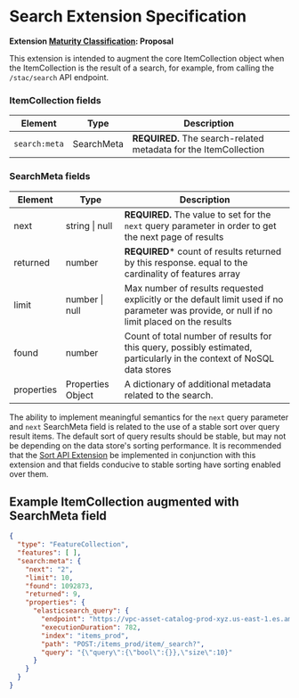 # Search Extension Specification

**Extension [Maturity Classification](../../../extensions/README.md#extension-maturity): Proposal**

This extension is intended to augment the core ItemCollection object when the ItemCollection is the result of a 
search, for example, from calling the `/stac/search` API endpoint.  

### ItemCollection fields

| Element      | Type          | Description                                                  |
| ------------ | ------------- | ------------------------------------------------------------ |
| `search:meta`  | SearchMeta | **REQUIRED.** The search-related metadata for the ItemCollection |

### SearchMeta fields

| Element      | Type          | Description                                                  |
| ------------ | ------------- | ------------------------------------------------------------ |
| next         | string \| null | **REQUIRED.** The value to set for the `next` query parameter in order to get the next page of results |
| returned     | number         | **REQUIRED*** count of results returned by this response. equal to the cardinality of features array |
| limit        | number \| null | Max number of results requested explicitly or the default limit used if no parameter was provide, or null if no limit placed on the results|
| found        | number         | Count of total number of results for this query, possibly estimated, particularly in the context of NoSQL data stores |
| properties   | Properties Object | A dictionary of additional metadata related to the search. |

The ability to implement meaningful semantics for the `next` query parameter and `next` SearchMeta field is related to the use of a stable sort over query result items.  The default sort of query results should be stable, but may not be depending on the data store's sorting performance.  It is recommended that the [Sort API Extension](../../api-spec/extensions/sort/README.md) be implemented in conjunction with this extension and that fields conducive to stable sorting have sorting enabled over them.  

## Example ItemCollection augmented with SearchMeta field
  
```json
{
  "type": "FeatureCollection",
  "features": [ ],
  "search:meta": {
    "next": "2", 
    "limit": 10, 
    "found": 1092873, 
    "returned": 9,
    "properties": {
      "elasticsearch_query": {
        "endpoint": "https://vpc-asset-catalog-prod-xyz.us-east-1.es.amazonaws.com:443",
        "executionDuration": 782,
        "index": "items_prod",
        "path": "POST:/items_prod/item/_search?",
        "query": "{\"query\":{\"bool\":{}},\"size\":10}"
      }
    }
  }
}
```

